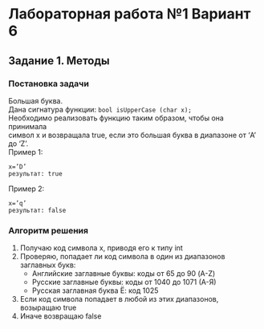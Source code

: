 
# Лабораторная работа №1 Вариант 6
## Задание 1. Методы


### Постановка задачи
Большая буква.  
Дана сигнатура функции: `bool isUpperCase (char x);`  
Необходимо реализовать функцию таким образом, чтобы она принимала  
символ x и возвращала true, если это большая буква в диапазоне от ‘A’ до ‘Z’.  
Пример 1:  
```
x=’D’  
результат: true  
```
Пример 2:  
```
x=’q’  
результат: false  
```

### Алгоритм решения
1. Получаю код символа x, приводя его к типу int
2. Проверяю, попадает ли код символа в один из диапазонов заглавных букв:
   - Английские заглавные буквы: коды от 65 до 90 (A-Z)
   - Русские заглавные буквы: коды от 1040 до 1071 (А-Я)
   - Русская заглавная буква Ё: код 1025
3. Если код символа попадает в любой из этих диапазонов, возыращаю true
4. Иначе возвращаю false
```

